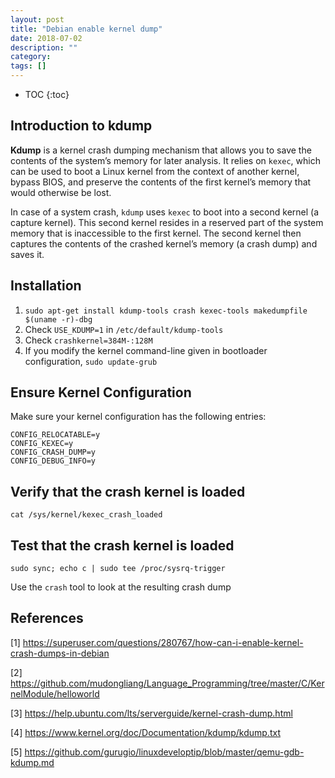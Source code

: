 ```yaml
---
layout: post
title: "Debian enable kernel dump"
date: 2018-07-02
description: ""
category: 
tags: []
---
```

* TOC
{:toc}

## Introduction to kdump

**Kdump** is a kernel crash dumping mechanism that allows you to save the contents of the system’s memory for later analysis. It relies on `kexec`, which can be used to boot a Linux kernel from the context of another kernel, bypass BIOS, and preserve the contents of the first kernel’s memory that would otherwise be lost.

In case of a system crash, `kdump` uses `kexec` to boot into a second kernel (a capture kernel). This second kernel resides in a reserved part of the system memory that is inaccessible to the first kernel. The second kernel then captures the contents of the crashed kernel’s memory (a crash dump) and saves it.

## Installation

1. `sudo apt-get install kdump-tools crash kexec-tools makedumpfile $(uname -r)-dbg`
2. Check `USE_KDUMP=1` in `/etc/default/kdump-tools`
3. Check `crashkernel=384M-:128M`
4. If you modify the kernel command-line given in bootloader configuration, `sudo update-grub`

## Ensure Kernel Configuration

Make sure your kernel configuration has the following entries:

```
CONFIG_RELOCATABLE=y
CONFIG_KEXEC=y
CONFIG_CRASH_DUMP=y
CONFIG_DEBUG_INFO=y
```

## Verify that the crash kernel is loaded

```
cat /sys/kernel/kexec_crash_loaded
```

## Test that the crash kernel is loaded

```
sudo sync; echo c | sudo tee /proc/sysrq-trigger
```

Use the `crash` tool to look at the resulting crash dump


## References

[1] <https://superuser.com/questions/280767/how-can-i-enable-kernel-crash-dumps-in-debian>

[2] <https://github.com/mudongliang/Language_Programming/tree/master/C/KernelModule/helloworld>

[3] <https://help.ubuntu.com/lts/serverguide/kernel-crash-dump.html>

[4] <https://www.kernel.org/doc/Documentation/kdump/kdump.txt>

[5] <https://github.com/gurugio/linuxdeveloptip/blob/master/qemu-gdb-kdump.md>
